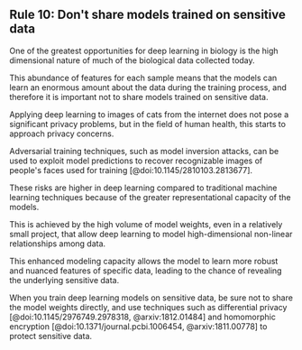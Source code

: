 ## Rule 10: Don't share models trained on sensitive data

One of the greatest opportunities for deep learning in biology is the high dimensional nature of much of the biological data collected today. 

This abundance of features for each sample means that the models can learn an enormous amount about the data during the training process, and therefore it is important not to share models trained on sensitive data. 

Applying deep learning to images of cats from the internet does not pose a significant privacy problems, but in the field of human health, this starts to approach privacy concerns. 

Adversarial training techniques, such as model inversion attacks, can be used to exploit model predictions to recover recognizable images of people's faces used for training [@doi:10.1145/2810103.2813677]. 

These risks are higher in deep learning compared to traditional machine learning techniques because of the greater representational capacity of the models. 

This is achieved by the high volume of model weights, even in a relatively small project, that allow deep learning to model high-dimensional non-linear relationships among data. 

This enhanced modeling capacity allows the model to learn more robust and nuanced features of specific data, leading to the chance of revealing the underlying sensitive data. 

When you train deep learning models on sensitive data, be sure not to share the model weights directly, and use techniques such as differential privacy [@doi:10.1145/2976749.2978318, @arxiv:1812.01484] and homomorphic encryption [@doi:10.1371/journal.pcbi.1006454, @arxiv:1811.00778] to protect sensitive data.

